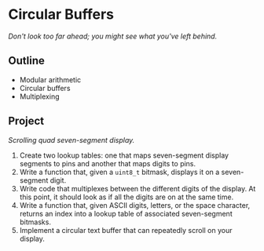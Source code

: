 # Circular Buffers

*Don't look too far ahead; you might see what you've left behind.*

## Outline

- Modular arithmetic
- Circular buffers
- Multiplexing

## Project

*Scrolling quad seven-segment display.*

1. Create two lookup tables: one that maps seven-segment display segments to pins and another that maps digits to pins.
2. Write a function that, given a `uint8_t` bitmask, displays it on a seven-segment digit.
3. Write code that multiplexes between the different digits of the display.
   At this point, it should look as if all the digits are on at the same time.
4. Write a function that, given ASCII digits, letters, or the space character, returns an index into a lookup table of associated seven-segment bitmasks.
5. Implement a circular text buffer that can repeatedly scroll on your display.
